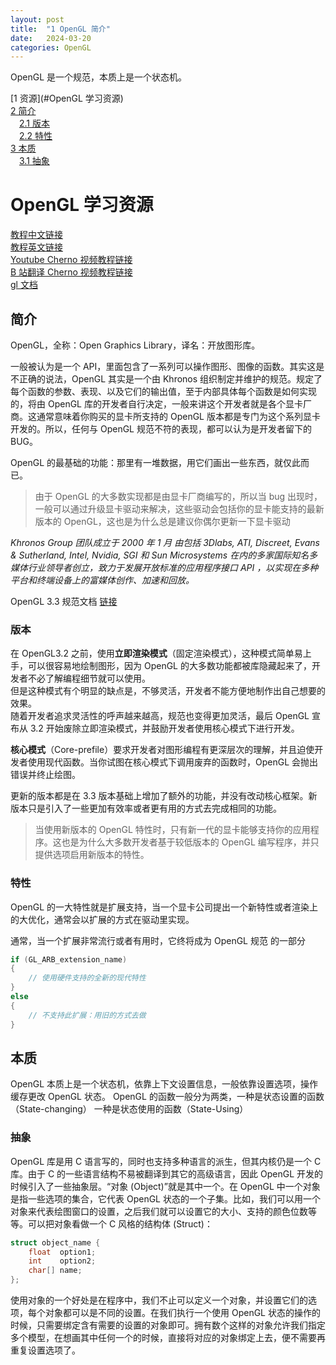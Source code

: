 ```yaml
---
layout: post
title:  "1 OpenGL 简介"
date:   2024-03-20
categories: OpenGL
---
```


OpenGL 是一个规范，本质上是一个状态机。  

[1 资源](#OpenGL 学习资源)  
[2 简介](#简介)  
&emsp;[2.1 版本](#版本)  
&emsp;[2.2 特性](#特性)  
[3 本质](#本质)  
&emsp;[3.1 抽象](#抽象)  
# OpenGL 学习资源
[教程中文链接](https://learnopengl-cn.github.io/ "国外大佬的中文教程网站")  
[教程英文链接](https://learnopengl.com/ "国外大佬的英文教程网站")  
[Youtube Cherno 视频教程链接](https://www.youtube.com/watch?v=W3gAzLwfIP0&list=PLlrATfBNZ98foTJPJ_Ev03o2oq3-GGOS2&index=2&ab_channel=TheCherno )  
[B 站翻译 Cherno 视频教程链接](https://www.bilibili.com/video/BV1Ni4y1o7Au/?p=1)  
[gl 文档](https://docs.gl)  

## 简介

OpenGL，全称：Open Graphics Library，译名：开放图形库。

一般被认为是一个 API，里面包含了一系列可以操作图形、图像的函数。其实这是不正确的说法，OpenGL 其实是一个由 Khronos 组织制定并维护的规范。规定了每个函数的参数、表现、以及它们的输出值，至于内部具体每个函数是如何实现的，将由 OpenGL 库的开发者自行决定，一般来讲这个开发者就是各个显卡厂商。这通常意味着你购买的显卡所支持的 OpenGL 版本都是专门为这个系列显卡开发的。所以，任何与 OpenGL 规范不符的表现，都可以认为是开发者留下的 BUG。

OpenGL 的最基础的功能：那里有一堆数据，用它们画出一些东西，就仅此而已。

> 由于 OpenGL 的大多数实现都是由显卡厂商编写的，所以当 bug 出现时，一般可以通过升级显卡驱动来解决，这些驱动会包括你的显卡能支持的最新版本的 OpenGL，这也是为什么总是建议你偶尔更新一下显卡驱动

*Khronos Group 团队成立于 2000 年 1 月 由包括 3Dlabs, ATI, Discreet, Evans & Sutherland, Intel, Nvidia, SGI 和 Sun Microsystems 在内的多家国际知名多媒体行业领导者创立，致力于发展开放标准的应用程序接口 API ，以实现在多种平台和终端设备上的富媒体创作、加速和回放。*

OpenGL 3.3 规范文档 [链接](https://registry.khronos.org/OpenGL/specs/gl/glspec33.core.pdf)

### 版本

在 OpenGL3.2 之前，使用**立即渲染模式**（固定渲染模式），这种模式简单易上手，可以很容易地绘制图形，因为 OpenGL 的大多数功能都被库隐藏起来了，开发者不必了解编程细节就可以使用。  
但是这种模式有个明显的缺点是，不够灵活，开发者不能方便地制作出自己想要的效果。  
随着开发者追求灵活性的呼声越来越高，规范也变得更加灵活，最后 OpenGL 宣布从 3.2 开始废除立即渲染模式，并鼓励开发者使用核心模式下进行开发。  

**核心模式**（Core-prefile）要求开发者对图形编程有更深层次的理解，并且迫使开发者使用现代函数。当你试图在核心模式下调用废弃的函数时，OpenGL 会抛出错误并终止绘图。

更新的版本都是在 3.3 版本基础上增加了额外的功能，并没有改动核心框架。新版本只是引入了一些更加有效率或者更有用的方式去完成相同的功能。

> 当使用新版本的 OpenGL 特性时，只有新一代的显卡能够支持你的应用程序。这也是为什么大多数开发者基于较低版本的 OpenGL 编写程序，并只提供选项启用新版本的特性。

### 特性

OpenGL 的一大特性就是扩展支持，当一个显卡公司提出一个新特性或者渲染上的大优化，通常会以扩展的方式在驱动里实现。

通常，当一个扩展非常流行或者有用时，它终将成为 OpenGL 规范 的一部分

```C++
if (GL_ARB_extension_name)
{
    // 使用硬件支持的全新的现代特性
}
else
{
    // 不支持此扩展：用旧的方式去做
}
```

## 本质

OpenGL 本质上是一个状态机，依靠上下文设置信息，一般依靠设置选项，操作缓存更改 OpenGL 状态。
OpenGL 的函数一般分为两类，一种是状态设置的函数（State-changing） 一种是状态使用的函数（State-Using）

### 抽象

OpenGL 库是用 C 语言写的，同时也支持多种语言的派生，但其内核仍是一个 C 库。由于 C 的一些语言结构不易被翻译到其它的高级语言，因此 OpenGL 开发的时候引入了一些抽象层。“对象 (Object)”就是其中一个。在 OpenGL 中一个对象是指一些选项的集合，它代表 OpenGL 状态的一个子集。比如，我们可以用一个对象来代表绘图窗口的设置，之后我们就可以设置它的大小、支持的颜色位数等等。可以把对象看做一个 C 风格的结构体 (Struct)：
```C++
struct object_name {
    float  option1;
    int    option2;
    char[] name;
};
```
使用对象的一个好处是在程序中，我们不止可以定义一个对象，并设置它们的选项，每个对象都可以是不同的设置。在我们执行一个使用 OpenGL 状态的操作的时候，只需要绑定含有需要的设置的对象即可。拥有数个这样的对象允许我们指定多个模型，在想画其中任何一个的时候，直接将对应的对象绑定上去，便不需要再重复设置选项了。